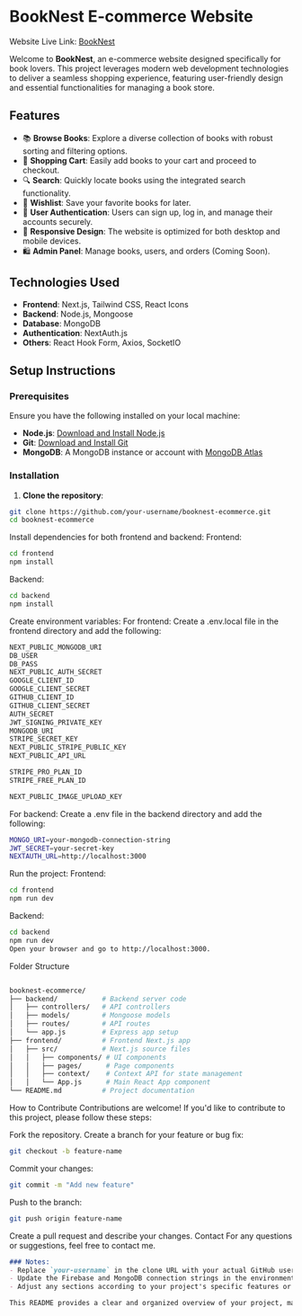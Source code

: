 # BookNest E-commerce Website


Website Live Link: [BookNest](https://booknest-self.vercel.app/)
 

Welcome to **BookNest**, an e-commerce website designed specifically for book lovers. This project leverages modern web development technologies to deliver a seamless shopping experience, featuring user-friendly design and essential functionalities for managing a book store.

## Features

- 📚 **Browse Books**: Explore a diverse collection of books with robust sorting and filtering options.
- 🛒 **Shopping Cart**: Easily add books to your cart and proceed to checkout.
- 🔍 **Search**: Quickly locate books using the integrated search functionality.
- 💖 **Wishlist**: Save your favorite books for later.
- 🔐 **User Authentication**: Users can sign up, log in, and manage their accounts securely.
- 📱 **Responsive Design**: The website is optimized for both desktop and mobile devices.
- 🛍️ **Admin Panel**: Manage books, users, and orders (Coming Soon).

## Technologies Used

- **Frontend**: Next.js, Tailwind CSS, React Icons
- **Backend**: Node.js, Mongoose
- **Database**: MongoDB
- **Authentication**: NextAuth.js
- **Others**: React Hook Form, Axios, SocketIO

## Setup Instructions

### Prerequisites

Ensure you have the following installed on your local machine:

- **Node.js**: [Download and Install Node.js](https://nodejs.org/)
- **Git**: [Download and Install Git](https://git-scm.com/)
- **MongoDB**: A MongoDB instance or account with [MongoDB Atlas](https://www.mongodb.com/cloud/atlas)

### Installation

1. **Clone the repository**:

```bash
git clone https://github.com/your-username/booknest-ecommerce.git
cd booknest-ecommerce
```
Install dependencies for both frontend and backend:
Frontend:

```bash
cd frontend
npm install
```
Backend:

```bash
cd backend
npm install
```
Create environment variables:
For frontend: Create a .env.local file in the frontend directory and add the following:

```bash
NEXT_PUBLIC_MONGODB_URI
DB_USER
DB_PASS
NEXT_PUBLIC_AUTH_SECRET
GOOGLE_CLIENT_ID
GOOGLE_CLIENT_SECRET
GITHUB_CLIENT_ID
GITHUB_CLIENT_SECRET
AUTH_SECRET
JWT_SIGNING_PRIVATE_KEY
MONGODB_URI
STRIPE_SECRET_KEY
NEXT_PUBLIC_STRIPE_PUBLIC_KEY
NEXT_PUBLIC_API_URL

STRIPE_PRO_PLAN_ID
STRIPE_FREE_PLAN_ID

NEXT_PUBLIC_IMAGE_UPLOAD_KEY
```

For backend: Create a .env file in the backend directory and add the following:

```bash
MONGO_URI=your-mongodb-connection-string
JWT_SECRET=your-secret-key
NEXTAUTH_URL=http://localhost:3000
```
Run the project:
Frontend:

```bash
cd frontend
npm run dev
```
Backend:

```bash
cd backend
npm run dev
Open your browser and go to http://localhost:3000.
```


Folder Structure
```bash

booknest-ecommerce/
├── backend/           # Backend server code
│   ├── controllers/   # API controllers
│   ├── models/        # Mongoose models
│   ├── routes/        # API routes
│   └── app.js         # Express app setup
├── frontend/          # Frontend Next.js app
│   ├── src/           # Next.js source files
│   │   ├── components/ # UI components
│   │   ├── pages/      # Page components
│   │   ├── context/    # Context API for state management
│   │   └── App.js      # Main React App component
└── README.md          # Project documentation
```
How to Contribute
Contributions are welcome! If you'd like to contribute to this project, please follow these steps:

Fork the repository.
Create a branch for your feature or bug fix:
```bash
git checkout -b feature-name
```
Commit your changes:
```bash
git commit -m "Add new feature"
```
Push to the branch:
```bash
git push origin feature-name
```
Create a pull request and describe your changes.
Contact
For any questions or suggestions, feel free to contact me.

```markdown
### Notes:
- Replace `your-username` in the clone URL with your actual GitHub username.
- Update the Firebase and MongoDB connection strings in the environment variables section as needed.
- Adjust any sections according to your project's specific features or details.

This README provides a clear and organized overview of your project, making it easy for others to understand and contact
```
